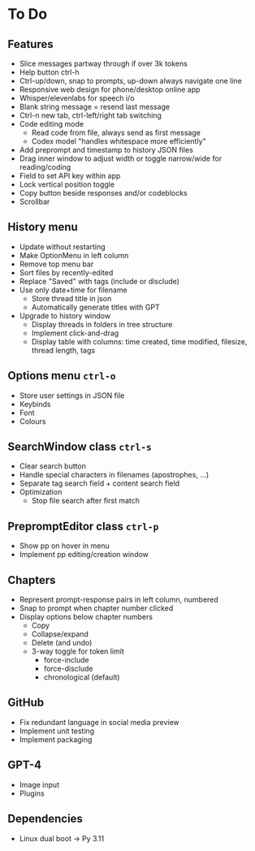 # To Do

## Features
- Slice messages partway through if over 3k tokens
- Help button ctrl-h
- Ctrl-up/down, snap to prompts, up-down always navigate one line
- Responsive web design for phone/desktop online app
- Whisper/elevenlabs for speech i/o
- Blank string message = resend last message
- Ctrl-n new tab, ctrl-left/right tab switching
- Code editing mode
  - Read code from file, always send as first message
  - Codex model "handles whitespace more efficiently"
- Add preprompt and timestamp to history JSON files
- Drag inner window to adjust width or toggle narrow/wide for reading/coding
- Field to set API key within app
- Lock vertical position toggle
- Copy button beside responses and/or codeblocks
- Scrollbar

## History menu
- Update without restarting
- Make OptionMenu in left column
- Remove top menu bar
- Sort files by recently-edited
- Replace "Saved" with tags (include or disclude)
- Use only date+time for filename
  - Store thread title in json
  - Automatically generate titles with GPT
- Upgrade to history window
  - Display threads in folders in tree structure
  - Implement click-and-drag
  - Display table with columns: time created, time modified, filesize, thread length, tags

## Options menu `ctrl-o`
- Store user settings in JSON file
- Keybinds
- Font
- Colours

## SearchWindow class `ctrl-s`
- Clear search button
- Handle special characters in filenames (apostrophes, ...)
- Separate tag search field + content search field
- Optimization
  - Stop file search after first match

## PrepromptEditor class `ctrl-p`
- Show pp on hover in menu
- Implement pp editing/creation window

## Chapters
- Represent prompt-response pairs in left column, numbered
- Snap to prompt when chapter number clicked
- Display options below chapter numbers
  - Copy
  - Collapse/expand
  - Delete (and undo)
  - 3-way toggle for token limit
    - force-include
    - force-disclude
    - chronological (default)

## GitHub
- Fix redundant language in social media preview
- Implement unit testing
- Implement packaging

## GPT-4
- Image input
- Plugins

## Dependencies
- Linux dual boot -> Py 3.11